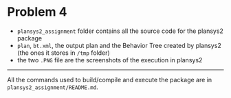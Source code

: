 # Problem 4

- `plansys2_assignment` folder contains all the source code for the plansys2 package 
- `plan`, `bt.xml`, the output plan and the Behavior Tree created by plansys2 (the ones it stores in `/tmp` folder)
- the two `.PNG` file are the screenshots of the execution in plansys2 

--- 

All the commands used to build/compile and execute the package are in `plansys2_assignment/README.md`.